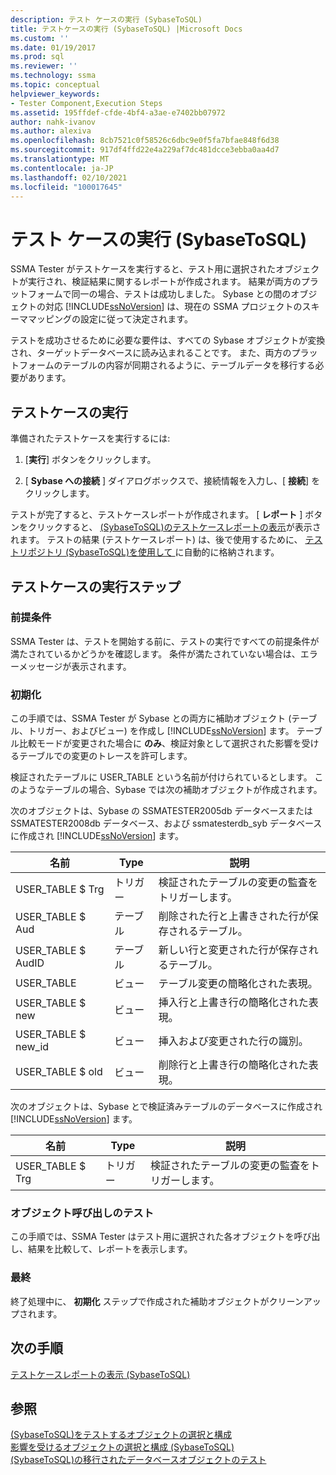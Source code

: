 ```yaml
---
description: テスト ケースの実行 (SybaseToSQL)
title: テストケースの実行 (SybaseToSQL) |Microsoft Docs
ms.custom: ''
ms.date: 01/19/2017
ms.prod: sql
ms.reviewer: ''
ms.technology: ssma
ms.topic: conceptual
helpviewer_keywords:
- Tester Component,Execution Steps
ms.assetid: 195ffdef-cfde-4bf4-a3ae-e7402bb07972
author: nahk-ivanov
ms.author: alexiva
ms.openlocfilehash: 8cb7521c0f58526c6dbc9e0f5fa7bfae848f6d38
ms.sourcegitcommit: 917df4ffd22e4a229af7dc481dcce3ebba0aa4d7
ms.translationtype: MT
ms.contentlocale: ja-JP
ms.lasthandoff: 02/10/2021
ms.locfileid: "100017645"
---
```

# <a name="running-test-cases-sybasetosql"></a>テスト ケースの実行 (SybaseToSQL)
SSMA Tester がテストケースを実行すると、テスト用に選択されたオブジェクトが実行され、検証結果に関するレポートが作成されます。 結果が両方のプラットフォームで同一の場合、テストは成功しました。 Sybase との間のオブジェクトの対応 [!INCLUDE[ssNoVersion](../../includes/ssnoversion-md.md)] は、現在の SSMA プロジェクトのスキーママッピングの設定に従って決定されます。  
  
テストを成功させるために必要な要件は、すべての Sybase オブジェクトが変換され、ターゲットデータベースに読み込まれることです。 また、両方のプラットフォームのテーブルの内容が同期されるように、テーブルデータを移行する必要があります。  
  
## <a name="run-test-case"></a>テストケースの実行  
準備されたテストケースを実行するには:  
  
1.  [**実行**] ボタンをクリックします。  
  
2.  [ **Sybase への接続** ] ダイアログボックスで、接続情報を入力し、[ **接続**] をクリックします。  
  
テストが完了すると、テストケースレポートが作成されます。 [ **レポート** ] ボタンをクリックすると、 [&#40;SybaseToSQL&#41;のテストケースレポートの表示](../../ssma/sybase/viewing-test-case-reports-sybasetosql.md)が表示されます。 テストの結果 (テストケースレポート) は、後で使用するために、 [テストリポジトリ &#40;SybaseToSQL&#41;を使用して ](../../ssma/sybase/using-test-repositories-sybasetosql.md) に自動的に格納されます。  
  
## <a name="test-case-execution-steps"></a>テストケースの実行ステップ  
  
### <a name="prerequisites"></a>前提条件  
SSMA Tester は、テストを開始する前に、テストの実行ですべての前提条件が満たされているかどうかを確認します。 条件が満たされていない場合は、エラーメッセージが表示されます。  
  
### <a name="initialization"></a>初期化  
この手順では、SSMA Tester が Sybase との両方に補助オブジェクト (テーブル、トリガー、およびビュー) を作成し [!INCLUDE[ssNoVersion](../../includes/ssnoversion-md.md)] ます。 テーブル比較モードが変更された場合に **のみ**、検証対象として選択された影響を受けるテーブルでの変更のトレースを許可します。  
  
検証されたテーブルに USER_TABLE という名前が付けられているとします。 このようなテーブルの場合、Sybase では次の補助オブジェクトが作成されます。  
  
次のオブジェクトは、Sybase の SSMATESTER2005db データベースまたは SSMATESTER2008db データベース、および ssmatesterdb_syb データベースに作成され [!INCLUDE[ssNoVersion](../../includes/ssnoversion-md.md)] ます。  
  
|名前|Type|説明|  
|--------|--------|---------------|  
|USER_TABLE $ Trg|トリガー|検証されたテーブルの変更の監査をトリガーします。|  
|USER_TABLE $ Aud|テーブル|削除された行と上書きされた行が保存されるテーブル。|  
|USER_TABLE $ AudID|テーブル|新しい行と変更された行が保存されるテーブル。|  
|USER_TABLE|ビュー|テーブル変更の簡略化された表現。|  
|USER_TABLE $ new|ビュー|挿入行と上書き行の簡略化された表現。|  
|USER_TABLE $ new_id|ビュー|挿入および変更された行の識別。|  
|USER_TABLE $ old|ビュー|削除行と上書き行の簡略化された表現。|  
  
次のオブジェクトは、Sybase とで検証済みテーブルのデータベースに作成され [!INCLUDE[ssNoVersion](../../includes/ssnoversion-md.md)] ます。  
  
|名前|Type|説明|  
|--------|--------|---------------|  
|USER_TABLE $ Trg|トリガー|検証されたテーブルの変更の監査をトリガーします。|  
  
### <a name="test-object-calls"></a>オブジェクト呼び出しのテスト  
この手順では、SSMA Tester はテスト用に選択された各オブジェクトを呼び出し、結果を比較して、レポートを表示します。  
  
### <a name="finalization"></a>最終  
終了処理中に、 **初期化** ステップで作成された補助オブジェクトがクリーンアップされます。  
  
## <a name="next-step"></a>次の手順  
[テストケースレポートの表示 &#40;SybaseToSQL&#41;](../../ssma/sybase/viewing-test-case-reports-sybasetosql.md)  
  
## <a name="see-also"></a>参照  
[&#40;SybaseToSQL&#41;をテストするオブジェクトの選択と構成 ](../../ssma/sybase/selecting-and-configuring-objects-to-test-sybasetosql.md)  
[影響を受けるオブジェクトの選択と構成 &#40;SybaseToSQL&#41;](../../ssma/sybase/selecting-and-configuring-affected-objects-sybasetosql.md)  
[&#40;SybaseToSQL&#41;の移行されたデータベースオブジェクトのテスト ](../../ssma/sybase/testing-migrated-database-objects-sybasetosql.md)  
  
